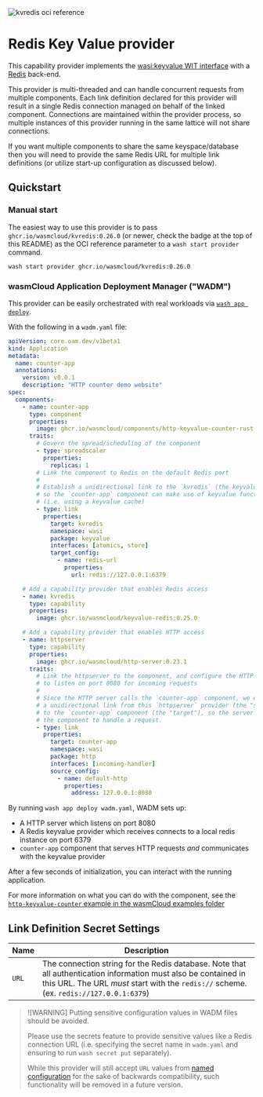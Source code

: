 <img alt='kvredis oci reference' src='https://img.shields.io/endpoint?url=https%3A%2F%2Fwasmcloud-ocireferences.cosmonic.app%2Fkvredis' />

# Redis Key Value provider

This capability provider implements the [wasi:keyvalue WIT interface](https://github.com/WebAssembly/wasi-keyvalue) with a [Redis][redis] back-end.

This provider is multi-threaded and can handle concurrent requests from multiple components. Each link definition declared for this provider will result in a single Redis connection managed on behalf of the linked component. Connections are maintained within the provider process, so multiple instances of this provider running in the same lattice will not share connections.

If you want multiple components to share the same keyspace/database then you will need to provide the same Redis URL for multiple link definitions (or utilize start-up configuration as discussed below).

[redis]: https://redis.io/docs/latest

## Quickstart

### Manual start

The easiest way to use this provider is to pass `ghcr.io/wasmcloud/kvredis:0.26.0` (or newer, check the badge at the top of this README) as the OCI reference parameter to a `wash start provider` command.

```console
wash start provider ghcr.io/wasmcloud/kvredis:0.26.0
```

### wasmCloud Application Deployment Manager ("WADM")

This provider can be easily orchestrated with real workloads via [`wash app deploy`][wasmcloud-docs-wash-app-deploy].

With the following in a `wadm.yaml` file:

```yaml
apiVersion: core.oam.dev/v1beta1
kind: Application
metadata:
  name: counter-app
  annotations:
    version: v0.0.1
    description: "HTTP counter demo website"
spec:
  components:
    - name: counter-app
      type: component
      properties:
        image: ghcr.io/wasmcloud/components/http-keyvalue-counter-rust:0.1.0
      traits:
        # Govern the spread/scheduling of the component
        - type: spreadscaler
          properties:
            replicas: 1
        # Link the component to Redis on the default Redis port
        #
        # Establish a unidirectional link to the `kvredis` (the keyvalue capability provider),
        # so the `counter-app` component can make use of keyvalue functionality provided by the Redis
        # (i.e. using a keyvalue cache)
        - type: link
          properties:
            target: kvredis
            namespace: wasi
            package: keyvalue
            interfaces: [atomics, store]
            target_config:
              - name: redis-url
                properties:
                  url: redis://127.0.0.1:6379

    # Add a capability provider that enables Redis access
    - name: kvredis
      type: capability
      properties:
        image: ghcr.io/wasmcloud/keyvalue-redis:0.25.0

    # Add a capability provider that enables HTTP access
    - name: httpserver
      type: capability
      properties:
        image: ghcr.io/wasmcloud/http-server:0.23.1
      traits:
        # Link the httpserver to the component, and configure the HTTP server
        # to listen on port 8080 for incoming requests
        #
        # Since the HTTP server calls the `counter-app` component, we establish
        # a unidirectional link from this `httpserver` provider (the "source")
        # to the `counter-app` component (the "target"), so the server can invoke
        # the component to handle a request.
        - type: link
          properties:
            target: counter-app
            namespace: wasi
            package: http
            interfaces: [incoming-handler]
            source_config:
              - name: default-http
                properties:
                  address: 127.0.0.1:8080
```

By running `wash app deploy wadm.yaml`, WADM sets up:

- A HTTP server which listens on port 8080
- A Redis keyvalue provider which receives connects to a local redis instance on port 6379
- `counter-app` component that serves HTTP requests *and* communicates with the keyvalue provider

After a few seconds of initialization, you can interact with the running application.

For more information on what you can do with the component, see the [`http-keyvalue-counter` example in the wasmCloud examples folder](https://github.com/wasmCloud/wasmCloud/tree/main/examples/rust/components/http-keyvalue-counter)

[wasmcloud-docs-wash-app-deploy]: https://wasmcloud.com/docs/cli/app#deploy

## Link Definition Secret Settings

| Name  | Description                                                                                                                                                                                                |
|-------|------------------------------------------------------------------------------------------------------------------------------------------------------------------------------------------------------------|
| `URL` | The connection string for the Redis database. Note that all authentication information must also be contained in this URL. The URL _must_ start with the `redis://` scheme. (ex. `redis://127.0.0.1:6379`) |

> ![WARNING]
> Putting sensitive configuration values in WADM files should be avoided.
>
> Please use the secrets feature to provide sensitive values like a Redis connection URL
> (i.e. specifying the secret name in `wadm.yaml` and ensuring to run `wash secret put` separately).
>
> While this provider will still accept `URL` values from [named configuration][wasmcloud-docs-named-config] for the
> sake of backwards compatibility, such functionality will be removed in a future version.

[wasmcloud-docs-named-config]: https://wasmcloud.com/docs/developer/components/configure#supplying-multiple-configurations
